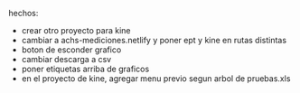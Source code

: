 hechos:
- crear otro proyecto para kine
- cambiar a achs-mediciones.netlify y poner ept y kine en rutas distintas
- boton de esconder grafico
- cambiar descarga a csv
- poner etiquetas arriba de graficos
- en el proyecto de kine, agregar menu previo segun arbol de pruebas.xls
